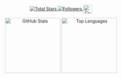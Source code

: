 <!-- GitHub Profile Badges and Stats -->
<p align="center">
  <!-- Total Stars -->
  <a href="https://github.com/su-mangale?tab=repositories&sort=stargazers">
    <img alt="Total Stars" title="Total stars on GitHub" src="https://custom-icon-badges.demolab.com/github/stars/su-mangale?color=55960c&style=for-the-badge&labelColor=488207&logo=star"/>
  </a>

  <!-- GitHub Followers -->
  <a href="https://github.com/su-mangale?tab=followers">
    <img alt="Followers" title="Follow me on GitHub" src="https://custom-icon-badges.demolab.com/github/followers/su-mangale?color=236ad3&labelColor=1155ba&style=for-the-badge&logo=person-add&label=Follow&logoColor=white"/>
  </a>

  <!-- Committers.Top Nepal (Resized) -->
  <a href="https://user-badge.committers.top/nepal/su-mangale">
    <img alt="Committers Top Badge" title="Top GitHub Contributors from Nepal" src="https://user-badge.committers.top/nepal/su-mangale.svg" style="height:28px; vertical-align:middle;"/>
  </a>
</p>

<!-- GitHub Stats - Light Theme -->
<p align="center">
  <!-- GitHub Stats -->
  <img src="https://github-readme-stats.vercel.app/api?username=su-mangale&show_icons=true&theme=default&border_radius=10&hide_border=false" alt="GitHub Stats" height="180"/>

  <!-- Top Languages -->
  <img src="https://github-readme-stats.vercel.app/api/top-langs/?username=su-mangale&layout=compact&langs_count=8&theme=default&border_radius=10&hide_border=false" alt="Top Languages" height="180"/>
</p>



